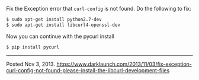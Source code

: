 Fix the Exception error that `curl-config` is not found. Do the following to fix:

```bash
$ sudo apt-get install python2.7-dev
$ sudo apt-get install libcurl4-openssl-dev
```

Now you can continue with the pycurl install

```bash
$ pip install pycurl
```

---

Posted Nov 3, 2013.
https://www.darklaunch.com/2013/11/03/fix-exception-curl-config-not-found-please-install-the-libcurl-development-files